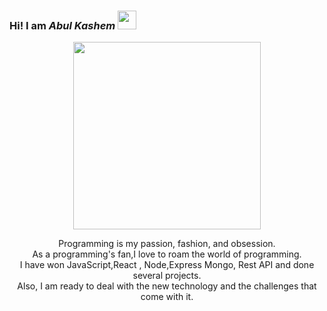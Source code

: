 ### Hi!  I am _**Abul Kashem**_   <img src="https://camo.githubusercontent.com/e8e7b06ecf583bc040eb60e44eb5b8e0ecc5421320a92929ce21522dbc34c891/68747470733a2f2f6d656469612e67697068792e636f6d2f6d656469612f6876524a434c467a6361737252346961377a2f67697068792e676966" width="30" height="30" >

<p align="center">
<img src="https://user-images.githubusercontent.com/22797857/90096358-dba16400-dd54-11ea-8e44-e181ada72661.gif" width="300" height="300" align="center">
</p>

<p align="center">Programming is my passion, fashion, and obsession. <br>  As a programming's fan,I love to roam the world of programming.<br/> I have won JavaScript,React , Node,Express Mongo, Rest API and done several projects. <br>  Also, I am ready to deal with the new  technology and the challenges that come with it. </p><br/>
